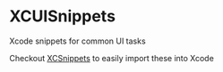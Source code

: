 # XCUISnippets
Xcode snippets for common UI tasks

Checkout [XCSnippets](https://github.com/dtaylor1701/XCSnippets) to easily import these into Xcode

